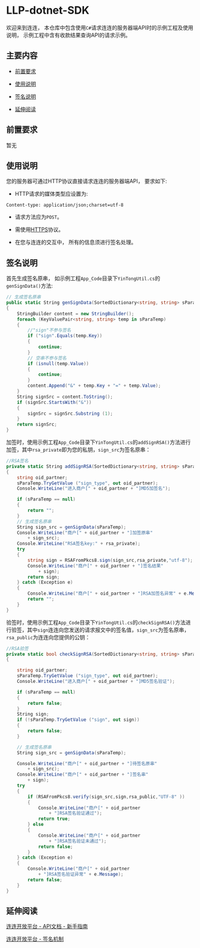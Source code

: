 # LLP-dotnet-SDK

欢迎来到连连， 本仓库中包含使用```C#```请求连连的服务器端API时的示例工程及使用说明， 示例工程中含有收款结果查询API的请求示例。

## 主要内容

* [前置要求](#前置要求)

* [使用说明](#使用说明)

* [签名说明](#签名说明)

* [延伸阅读](#延伸阅读)


## 前置要求

暂无

## 使用说明

您的服务器可通过HTTP协议直接请求连连的服务器端API， 要求如下:

* HTTP请求的媒体类型应设置为:

```text
Content-type: application/json;charset=utf-8
```

* 请求方法应为```POST```。

* 需使用[HTTPS](https://baike.baidu.com/item/https/285356?fr=aladdin)协议。

* 在您与连连的交互中， 所有的信息须进行签名处理。

## 签名说明

首先生成签名原串， 如示例工程```App_Code```目录下```YinTongUtil.cs```的```genSignData()```方法:

```cs
// 生成签名原串
public static String genSignData(SortedDictionary<string, string> sParaTemp)
{
	StringBuilder content = new StringBuilder();
	foreach (KeyValuePair<string, string> temp in sParaTemp)
	{
		//"sign"不参与签名
		if ("sign".Equals(temp.Key))
		{
			continue;
		}
		// 空串不参与签名
		if (isnull(temp.Value))
		{
			continue;
		}
		content.Append("&" + temp.Key + "=" + temp.Value);
	}
	String signSrc = content.ToString();
	if (signSrc.StartsWith("&"))
	{
		signSrc = signSrc.Substring (1);
	}
	return signSrc;
}
```


加签时，使用示例工程```App_Code```目录下```YinTongUtil.cs```的```addSignRSA()```方法进行加签，其中```rsa_private```即为您的私钥，```sign_src```为签名原串：

```cs
//RSA签名
private static String addSignRSA(SortedDictionary<string, string> sParaTemp, String rsa_private)
{
	string oid_partner;
	sParaTemp.TryGetValue ("sign_type", out oid_partner);
	Console.WriteLine("进入商户[" + oid_partner + "]MD5加签名");

	if (sParaTemp == null)
	{
		return "";
	}
	// 生成签名原串
	String sign_src = genSignData(sParaTemp);
	Console.WriteLine("商户[" + oid_partner + "]加签原串"
		+ sign_src);
	Console.WriteLine("RSA签名key:" + rsa_private);
	try
	{
		string sign = RSAFromPkcs8.sign(sign_src,rsa_private,"utf-8");
		Console.WriteLine("商户[" + oid_partner + "]签名结果"
			+ sign);
		return sign;
	} catch (Exception e)
	{
		Console.WriteLine("商户[" + oid_partner + "]RSA加签名异常" + e.Message);
		return "";
	}
}
```

验签时，使用示例工程```App_Code```目录下```YinTongUtil.cs```的```checkSignRSA()```方法进行验签，其中```sign```连连向您发送的请求报文中的签名值，```sign_src```为签名原串， ```rsa_public```为连连向您提供的公钥：

```cs
//RSA验签
private static bool checkSignRSA(SortedDictionary<string, string> sParaTemp, String rsa_public)
{

	string oid_partner;
	sParaTemp.TryGetValue ("sign_type", out oid_partner);
	Console.WriteLine("进入商户[" + oid_partner + "]MD5签名验证");

	if (sParaTemp == null)
	{
		return false;
	}
	String sign;
	if (!sParaTemp.TryGetValue ("sign", out sign))   
	{
		return false;
	}

	// 生成签名原串
	String sign_src = genSignData(sParaTemp);

	Console.WriteLine("商户[" + oid_partner + "]待签名原串"
		+ sign_src);
	Console.WriteLine("商户[" + oid_partner + "]签名串"
		+ sign);
	try
	{
		if (RSAFromPkcs8.verify(sign_src,sign,rsa_public,"UTF-8" ))
		{
			Console.WriteLine("商户[" + oid_partner
				+ "]RSA签名验证通过");
			return true;
		} else
		{
			Console.WriteLine("商户[" + oid_partner
				+ "]RSA签名验证未通过");
			return false;
		}
	} catch (Exception e)
	{
		Console.WriteLine("商户[" + oid_partner
			+ "]RSA签名验证异常" + e.Message);
		return false;
	}
}
```

## 延伸阅读

[连连开放平台 - API文档 - 新手指南](https://openllp.lianlianpay.com/apis/get-started)

[连连开放平台 - 签名机制](https://openllp.lianlianpay.com/docs/development/signature-overview)
